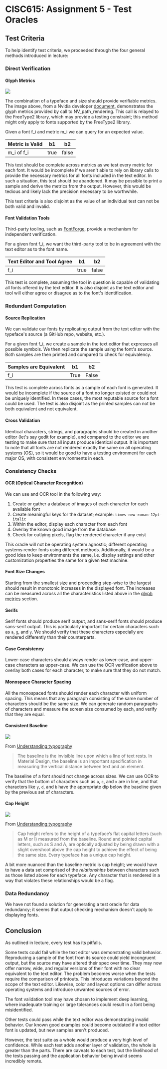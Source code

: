 # CISC615: Assignment 5 - Test Oracles

## Test Criteria

To help identify test criteria, we proceeded through the four general methods introduced in lecture:

### Direct Verification
#### Glyph Metrics
![](https://learnopengl.com/img/in-practice/glyph.png)

The combination of a typeface and size should provide verifiable metrics. The image above, from a 
Nvidia developer 
[document](https://developer.download.nvidia.com/assets/gamedev/files/NV_path_rendering_FAQ.pdf), 
demonstrates the glyph metrics provided by call to NV_path_rendering. This call is relayed to the 
FreeType2 library, which may provide a testing constraint; this method might only apply to fonts 
supported by the FreeType2 library.

Given a font f_i and metric m_i we can query for an expected value.

| Metric is Valid |  b1  |   b2  |
|-----------------|------|-------|
| m_i of f_i      | true | false |

This test should be complete across metrics as we test every metric for each font. It would be
incomplete if we aren't able to rely on library calls to provide the necessary metrics for all
fonts included in the text editor. In such a situation, this test should be abandoned. It may be
possible to print a sample and derive the metrics from the output. However, this would be tedious
and likely lack the precision necessary to be worthwhile.

This test criteria is also disjoint as the value of an individual test can not be both valid 
and invalid.

#### Font Validation Tools

Third-party tooling, such as 
[FontForge](http://designwithfontforge.com/en-US/Making_Sure_Your_Font_Works_Validation.html),
provide a mechanism for independent verification.

For a given font f_i, we want the third-party tool to be in agreement with the text editor as to the
font name.

| Text Editor and Tool Agree | b1   | b2    |
|----------------------------|------|-------|
| f_i                        | true | false |

This test is complete, assuming the tool in question is capable of validating all fonts offered by
the text editor. It is also disjoint as the text editor and tool will either agree or disagree as to
the font's identification.

### Redundant Computation

#### Source Replication

We can validate our fonts by replicating output from the text editor with the typeface's source 
(a GitHub repo, website, etc.).

For a given font f_i, we create a sample in the text editor that expresses all possible symbols. We 
then replicate the sample using the font's source. Both samples are then printed and compared to
check for equivalency.

| Samples are Equivalent | b1   | b2    |
|------------------------|------|-------|
| f_i                    | True | False |

This test is complete across fonts as a sample of each font is generated. It would be incomplete if
the source of a font no longer existed or could not be uniquely identified. In these cases, the most
reputable source for a font could be used. The test is also disjoint as the printed samples can not 
be both equivalent and not equivalent.

#### Cross Validation

Identical characters, strings, and paragraphs should be created in another editor 
(let's say gedit for example), and compared to the editor we are testing to make sure that all
inputs produce identical output. It is important to note that all fonts are not rendered exactly
the same on all operating systems (OS), so it would be good to have a testing environment for each
major OS, with consistent environments in each.

### Consistency Checks
#### OCR (Optical Character Recognition)
We can use and OCR tool in the following way:
 1. Create or gather a database of images of each character for each available font
 2. Create meaningful keys for the dataset; example: `times-new-roman-12pt-italic`
 3. Within the editor, display each character from each font
 4. Overlay the known good image from the database
 5. Check for outlying pixels, flag the rendered character if any exist

This oracle will not be operating system agnostic; different operating systems render fonts
using different methods. Additionally, it would be a good idea to keep environments the same,
i.e. display settings and other customization properties the same for a given test machine.

#### Font Size Changes

Starting from the smallest size and proceeding step-wise to the largest should result in monotonic
increases in the displayed font. The increases can be measured across all the characteristics listed 
above in the [glyph metrics](#glyph-metrics) section. 

#### Serifs

Serif fonts should produce serif output, and sans-serif fonts should produce sans-serif output. This
is particularly important for certain characters such as `a`, `g`, and `y`. We should verify that
these characters especially are rendered differently than their counterparts.

#### Case Consistency

Lower-case characters should always render as lower-case, and upper-case characters as upper-case.
We can use the OCR verification above to overlay both cases for each character, to make sure that
they do not match.

#### Monospace Character Spacing

All the monospaced fonts should render each character with uniform spacing. This means that any
paragraph consisting of the same number of characters should be the same size. We can generate
random paragraphs of characters and measure the screen size consumed by each, and verify that
they are equal.

#### Consistent Baseline

![](https://lh3.googleusercontent.com/03pPQIfJ0NxIaeH_CoX780hdTmqus7SlYy7cTKoZksZz6AXpw1xRLYzWdv_mYDer2FfW3VvqsAfvQXOBydAEda5-Eq6nRoGNZDPG=w1064-v0)

From 
[Understanding typography](https://material.io/design/typography/understanding-typography.html#type-properties)

> The baseline is the invisible line upon which a line of text rests. In Material Design, the
> baseline is an important specification in measuring the vertical distance between text and an
> element.

The baseline of a font should not change across sizes. We can use OCR to verify that the bottom of
characters such as `a`, `c`, and `x` are in line, and that characters like `y`, `d`, and `b` have
the appropriate dip below the baseline given by the previous set of characters.

#### Cap Height

![](https://lh3.googleusercontent.com/GV5FQ8hady9sQU0eHxUw_6O3TqPBxd1hezBNMSyw8WfdibMPZIMqt3x4gXVJWN7exKc-MT6teHqKNGnrbXPvLYq01weNCr2NVhVb5Q=w1064-v0)

From 
[Understanding typography](https://material.io/design/typography/understanding-typography.html#type-properties)

> Cap height refers to the height of a typeface’s flat capital letters (such as M or I) measured 
> from the baseline. Round and pointed capital letters, such as S and A, are optically adjusted by 
> being drawn with a slight overshoot above the cap height to achieve the effect of being the same 
> size. Every typeface has a unique cap height.

A bit more nuanced than the baseline metric is cap height; we would have to have a data set
comprised of the _relationships_ between characters such as those listed above for each typeface.
Any character that is rendered in a way that violates these relationships would be a flag.

### Data Redundancy

We have not found a solution for generating a test oracle for data redundancy; it seems that
output checking mechanism doesn't apply to displaying fonts.

## Conclusion
As outlined in lecture, every test has its pitfalls.

Some tests could fail while the text editor was demonstrating valid behavior. Reproducing a sample 
of the font from its source could yield incongruent output, but the source may have altered their
spec over time. They may now offer narrow, wide, and regular versions of their font with no clear
equivalent to the text editor. The problem becomes worse when the tests require the comparison of
printouts. This introduces variations beyond the scope of the text editor. Likewise, color and
layout options can differ across operating systems and introduce unwanted sources of error.

The font validation tool may have chosen to implement deep learning, where inadequate training or
large tolerances could result in a font being misidentified.

Other tests could pass while the text editor was demonstrating invalid behavior. Our known good
examples could become outdated if a text editor font is updated, but new samples aren't produced.

However, the test suite as a whole would produce a very high level of confidence. While each test
adds another layer of validation, the whole is greater than the parts. There are caveats to each
test, but the likelihood of the tests passing and the application behavior being invalid seems
incredibly remote.
